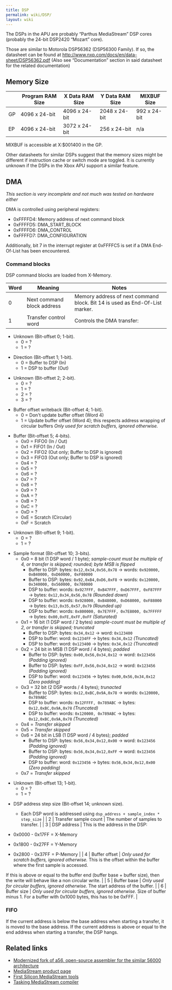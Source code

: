 ```yaml
---
title: DSP
permalink: wiki/DSP/
layout: wiki
---
```


The DSPs in the APU are probably “Parthus MediaStream” DSP cores
(probably the 24-bit DSP2420 “Mozart” core).

Those are similar to Motorola DSP56362 (DSP56300 Family). If so, the
datasheet can be found at
<http://www.nxp.com/docs/en/data-sheet/DSP56362.pdf> (Also see
“Documentation” section in said datasheet for the related documentation)

Memory Size
-----------

|     | Program RAM Size | X Data RAM Size | Y Data RAM Size | MIXBUF Size  |
|-----|------------------|-----------------|-----------------|--------------|
| GP  | 4096 x 24-bit    | 4096 x 24-bit   | 2048 x 24-bit   | 992 x 24-bit |
| EP  | 4096 x 24-bit    | 3072 x 24-bit   | 256 x 24-bit    | n/a          |

MIXBUF is accessible at X:$001400 in the GP.

Other datasheets for similar DSPs suggest that the memory sizes might be
different if instruction cache or switch mode are toggled. It is
currently unknown if the DSPs in the Xbox APU support a similar feature.

DMA
---

*This section is very incomplete and not much was tested on hardware
either*

DMA is controlled using peripheral registers:

-   0xFFFFD4: Memory address of next command block
-   0xFFFFD5: DMA\_START\_BLOCK
-   0xFFFFD6: DMA\_CONTROL
-   0xFFFFD7: DMA\_CONFIGURATION

Additionally, bit 7 in the interrupt register at 0xFFFFC5 is set if a
DMA End-Of-List has been encountered.

### Command blocks

DSP command blocks are loaded from X-Memory.

| Word | Meaning                    | Notes                                                                                                                                             |
|------|----------------------------|---------------------------------------------------------------------------------------------------------------------------------------------------|
| 0    | Next command block address | Memory address of next command block. Bit 14 is used as End-Of-List marker.                                                                       |
| 1    | Transfer control word      | Controls the DMA transfer:                                                                                                                        
                                                                                                                                                      
   -   Unknown (Bit-offset 0; 1-bit).                                                                                                                 
       -   0 = ?                                                                                                                                      
       -   1 = ?                                                                                                                                      
                                                                                                                                                      
   <!-- -->                                                                                                                                           
                                                                                                                                                      
   -   Direction (Bit-offset 1; 1-bit).                                                                                                               
       -   0 = Buffer to DSP (In)                                                                                                                     
       -   1 = DSP to buffer (Out)                                                                                                                    
                                                                                                                                                      
   <!-- -->                                                                                                                                           
                                                                                                                                                      
   -   Unknown (Bit-offset 2; 2-bit).                                                                                                                 
       -   0 = ?                                                                                                                                      
       -   1 = ?                                                                                                                                      
       -   2 = ?                                                                                                                                      
       -   3 = ?                                                                                                                                      
                                                                                                                                                      
   <!-- -->                                                                                                                                           
                                                                                                                                                      
   -   Buffer offset writeback (Bit-offset 4; 1-bit).                                                                                                 
       -   0 = Don't update buffer offset (Word 4)                                                                                                    
       -   1 = Update buffer offset (Word 4); this respects address wrapping of circular buffers *Only used for scratch buffers, ignored otherwise.*  
                                                                                                                                                      
   <!-- -->                                                                                                                                           
                                                                                                                                                      
   -   Buffer (Bit-offset 5; 4-bits).                                                                                                                 
       -   0x0 = FIFO0 (In / Out)                                                                                                                     
       -   0x1 = FIFO1 (In / Out)                                                                                                                     
       -   0x2 = FIFO2 (Out only; Buffer to DSP is ignored)                                                                                           
       -   0x3 = FIFO3 (Out only; Buffer to DSP is ignored)                                                                                           
       -   0x4 = ?                                                                                                                                    
       -   0x5 = ?                                                                                                                                    
       -   0x6 = ?                                                                                                                                    
       -   0x7 = ?                                                                                                                                    
       -   0x8 = ?                                                                                                                                    
       -   0x9 = ?                                                                                                                                    
       -   0xA = ?                                                                                                                                    
       -   0xB = ?                                                                                                                                    
       -   0xC = ?                                                                                                                                    
       -   0xD = ?                                                                                                                                    
       -   0xE = Scratch (Circular)                                                                                                                   
       -   0xF = Scratch                                                                                                                              
                                                                                                                                                      
   <!-- -->                                                                                                                                           
                                                                                                                                                      
   -   Unknown (Bit-offset 9; 1-bit).                                                                                                                 
       -   0 = ?                                                                                                                                      
       -   1 = ?                                                                                                                                      
                                                                                                                                                      
   <!-- -->                                                                                                                                           
                                                                                                                                                      
   -   Sample format (Bit-offset 10; 3-bits).                                                                                                         
       -   0x0 = 8 bit (1 DSP word / 1 byte); *sample-count must be multiple of 4, or transfer is skipped; rounded; byte MSB is flipped*              
           -   Buffer to DSP: bytes: `0x12,0x34,0x56,0x78` → words: `0x920000, 0xB40000, 0xD60000, 0xF80000`                                          
           -   Buffer to DSP: bytes: `0x92,0xB4,0xD6,0xF8` → words: `0x120000, 0x340000, 0x560000, 0x780000`                                          
           -   DSP to buffer: words: `0x927FFF, 0xB47FFF, 0xD67FFF, 0xF87FFF` → bytes: `0x12,0x34,0x56,0x78` *(Rounded down)*                         
           -   DSP to buffer: words: `0x928000, 0xB48000, 0xD68000, 0xF88000` → bytes: `0x13,0x35,0x57,0x79` *(Rounded up)*                           
           -   DSP to buffer: words: `0x800000, 0x7E7FFF, 0x7E8000, 0x7FFFFF` → bytes: `0x00,0xFE,0xFF,0xFF` *(Saturated)*                            
       -   0x1 = 16 bit (1 DSP word / 2 bytes) *sample-count must be multiple of 2, or transfer is skipped; truncated*                                
           -   Buffer to DSP: bytes: `0x34,0x12` → word: `0x123400`                                                                                   
           -   DSP to buffer: word: `0x1234FF` → bytes: `0x34,0x12` *(Truncated)*                                                                     
           -   DSP to buffer: word: `0x123400` → bytes: `0x34,0x12` *(Truncated)*                                                                     
       -   0x2 = 24 bit in MSB (1 DSP word / 4 bytes); *padded*                                                                                       
           -   Buffer to DSP: bytes: `0x00,0x56,0x34,0x12` → word: `0x123456` *(Padding ignored)*                                                     
           -   Buffer to DSP: bytes: `0xFF,0x56,0x34,0x12` → word: `0x123456` *(Padding ignored)*                                                     
           -   DSP to buffer: word: `0x123456` → bytes: `0x00,0x56,0x34,0x12` *(Zero padding)*                                                        
       -   0x3 = 32 bit (2 DSP words / 4 bytes); *trunacted*                                                                                          
           -   Buffer to DSP: bytes: `0x12,0xBC,0x9A,0x78` → words: `0x120000, 0x789ABC`                                                              
           -   DSP to buffer: words: `0x12FFFF, 0x789ABC` → bytes: `0x12,0xBC,0x9A,0x78` *(Truncated)*                                                
           -   DSP to buffer: words: `0x120000, 0x789ABC` → bytes: `0x12,0xBC,0x9A,0x78` *(Truncated)*                                                
       -   0x4 = *Transfer skipped*                                                                                                                   
       -   0x5 = *Transfer skipped*                                                                                                                   
       -   0x6 = 24 bit in LSB (1 DSP word / 4 bytes); *padded*                                                                                       
           -   Buffer to DSP: bytes: `0x56,0x34,0x12,0x00` → word: `0x123456` *(Padding ignored)*                                                     
           -   Buffer to DSP: bytes: `0x56,0x34,0x12,0xFF` → word: `0x123456` *(Padding ignored)*                                                     
           -   DSP to buffer: word: `0x123456` → bytes: `0x56,0x34,0x12,0x00` *(Zero padding)*                                                        
       -   0x7 = *Transfer skipped*                                                                                                                   
                                                                                                                                                      
   <!-- -->                                                                                                                                           
                                                                                                                                                      
   -   Unknown (Bit-offset 13; 1-bit).                                                                                                                
       -   0 = ?                                                                                                                                      
       -   1 = ?                                                                                                                                      
                                                                                                                                                      
   <!-- -->                                                                                                                                           
                                                                                                                                                      
   -   DSP address step size (Bit-offset 14; unknown size).                                                                                           
       -   Each DSP word is addressed using `dsp_address + sample_index * step_size`                                                                  |
| 2    | Transfer sample count      | The number of samples to transfer.                                                                                                                |
| 3    | DSP address                | This is the address in the DSP:                                                                                                                   
                                                                                                                                                      
   -   0x0000 - 0x17FF = X-Memory                                                                                                                     
   -   0x1800 - 0x27FF = Y-Memory                                                                                                                     
   -   0x2800 - 0x37FF = P-Memory                                                                                                                     |
| 4    | Buffer offset              | *Only used for scratch buffers, ignored otherwise.* This is the offset within the buffer where the first sample is accessed.                      
                                                                                                                                                      
   If this is above or equal to the buffer end (buffer base + buffer size), then the write will behave like a non circular write.                     |
| 5    | Buffer base                | *Only used for circular buffers, ignored otherwise.* The start address of the buffer.                                                             |
| 6    | Buffer size                | *Only used for circular buffers, ignored otherwise.* Size of buffer minus 1. For a buffer with 0x1000 bytes, this has to be 0xFFF.                |

### FIFO

If the current address is below the base address when starting a
transfer, it is moved to the base address. If the current address is
above or equal to the end address when starting a transfer, the DSP
hangs.

Related links
-------------

-   [Modernized fork of a56, open-source assembler for the similar 56000
    architecture](https://github.com/XboxDev/a56)
-   [MediaStream product
    page](https://web.archive.org/web/20010212122052/http://www.parthus.com:80/platforms/parthus_mediastream/index.html)
-   [First Silicon MediaStream
    tools](https://web.archive.org/web/20011130084353/http://www.fs2.com:80/parthus_download/)
-   [Tasking MediaStream
    compiler](https://web.archive.org/web/20020213235936/http://www.tasking.com/products/MediaStream/index.html)

